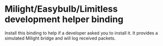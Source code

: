 # Milight/Easybulb/Limitless development helper binding

Install this binding to help if a developer asked you to install it. It provides
a simulated Milight bridge and will log received packets.